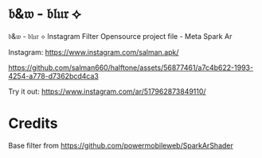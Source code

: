 # 𝔟&𝔴 - 𝔟𝔩𝔲𝔯 ⟡

𝔟&𝔴 - 𝔟𝔩𝔲𝔯 ⟡ Instagram Filter Opensource project file - Meta Spark Ar

Instagram: https://www.instagram.com/salman.apk/


https://github.com/salman660/halftone/assets/56877461/a7c4b622-1993-4254-a778-d7362bcd4ca3



Try it out: https://www.instagram.com/ar/517962873849110/

# Credits
Base filter from https://github.com/powermobileweb/SparkArShader
